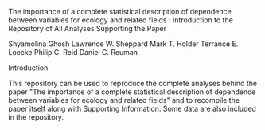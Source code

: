 The importance of a complete statistical description of dependence between variables for ecology and related fields : 
Introduction to the Repository of All Analyses Supporting the Paper

Shyamolina Ghosh
Lawrence W. Sheppard
Mark T. Holder
Terrance E. Loecke
Philip C. Reid
Daniel C. Reuman 

Introduction

This repository can be used to reproduce the complete analyses behind the paper 
"The importance of a complete statistical description of dependence between variables for ecology and related fields" and 
to recompile the paper itself along with Supporting Information. Some data are also included in the repository.

